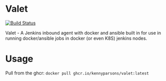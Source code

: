 # Valet

[![Build Status](https://github.com/kennyparsons/valet/actions/workflows/build-and-publish.yml/badge.svg)](https://github.com/kennyparsons/valet/actions/workflows/build-and-publish.yml)

Valet - A Jenkins inbound agent with docker and ansible built in for use in running docker/ansible jobs in docker (or even K8S) jenkins nodes. 

# Usage
Pull from the ghcr: `docker pull ghcr.io/kennyparsons/valet:latest`
